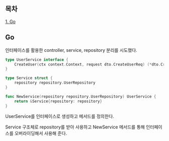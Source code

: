 ## 목차
[1. Go](#go)   

## Go
인터페이스를 활용한 controller, service, repository 분리를 시도했다.

```go
type UserService interface {
	CreateUser(ctx context.Context, request dto.CreateUserReq) (*dto.CreateUserRes, error)
}

type Service struct {
	repository repository.UserRepository
}

func NewService(repository repository.UserRepository) UserService {
	return &Service{repository: repository}
}
```

UserService를 인터페이스로 생성하고 메서드를 정의한다.

Service 구조체로 repository를 받아 사용하고 NewService 메서드를 통해 인터페이스를 오버라이딩해서 사용해 준다. 